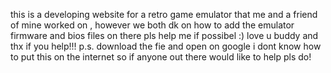 this is a developing website for a retro game emulator that me and a friend of mine worked on ,
however we both dk on how to add the emulator firmware and bios files on there 
pls help me if possibel :)
love u buddy and thx if you help!!!
p.s.
download the fie and open on google i dont know how to put this on the internet so if anyone out there would like to help
pls do!
